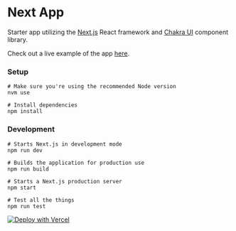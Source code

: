 # Next App

Starter app utilizing the [Next.js](https://nextjs.org/) React framework and [Chakra UI](https://chakra-ui.com/) component library.

Check out a live example of the app [here](https://next.seth.vercel.app).

### Setup

```
# Make sure you're using the recommended Node version
nvm use

# Install dependencies
npm install
```

### Development

```
# Starts Next.js in development mode
npm run dev

# Builds the application for production use
npm run build

# Starts a Next.js production server
npm start

# Test all the things
npm run test
```

[![Deploy with Vercel](https://vercel.com/button)](https://vercel.com/new/project?template=https://github.com/zeit/now-examples/tree/master/nextjs)
